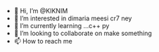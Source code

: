 - 👋 Hi, I’m @KIKNIM
- 👀 I’m interested in dimaria meesi cr7 ney
- 🌱 I’m currently learning ...c++ py
- 💞️ I’m looking to collaborate on make something
- 📫 How to reach me 

<!---
KIKNIM/KIKNIM is a ✨ special ✨ repository because its `README.md` (this file) appears on your GitHub profile.
You can click the Preview link to take a look at your changes.
--->
